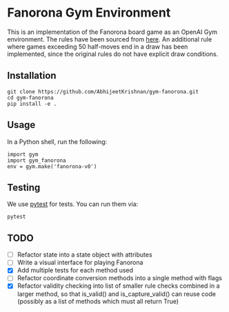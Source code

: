# Fanorona Gym Environment

This is an implementation of the Fanorona board game as an OpenAI Gym environment. The rules have
been sourced from [here](https://www.mindsports.nl/index.php/the-pit/528-fanorona). An additional
rule where games exceeding 50 half-moves end in a draw has been implemented, since the original
rules do not have explicit draw conditions.

## Installation

```
git clone https://github.com/AbhijeetKrishnan/gym-fanorona.git
cd gym-fanorona
pip install -e .
```

## Usage

In a Python shell, run the following:
```
import gym
import gym_fanorona
env = gym.make('fanorona-v0')
```

## Testing

We use [pytest](http://doc.pytest.org/) for tests. You can run them via:
```
pytest
```

## TODO

- [ ] Refactor state into a state object with attributes
- [ ] Write a visual interface for playing Fanorona
- [x] Add multiple tests for each method used
- [ ] Refactor coordinate conversion methods into a single method with flags
- [x] Refactor validity checking into list of smaller rule checks combined in a larger method, so that is_valid() and is_capture_valid() can reuse code (possibly as a list of methods which must all return True)